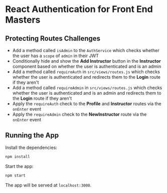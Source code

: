 # React Authentication for Front End Masters

## Protecting Routes Challenges

* Add a method called `isAdmin` to the `AuthService` which checks whether the user has a `scope` of `admin` in their JWT
* Conditionally hide and show the **Add Instructor** button in the **Instructor** component based on whether the user is authenticated and is an admin
* Add a method called `requireAuth` in `src/views/routes.js` which checks whether the user is authenticated and redirects them to the **Login** route if they aren't
* Add a method called `requireAdmin` in `src/views/routes.js` which checks whether the user is authenticated and is an admin and redirects them to the **Login** route if they aren't
* Apply the `requireAuth` check to the **Profile** and **Instructor** routes via the `onEnter` event
* Apply the `requireAdmin` check to the **NewInstructor** route via the `onEnter` event

## Running the App

Install the dependencies:

```bash
npm install
```

Start the app:

```bash
npm start
```

The app will be served at `localhost:3000`.